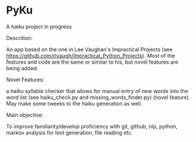 # PyKu
A haiku project in progress

Descrition:

An app based on the one in Lee Vaughan's Impractical Projects (see https://github.com/rlvaugh/Impractical_Python_Projects). Most of the features and code are the same or similar to his, but novel features are being added.

Novel Features:
 
 a haiku syllable checker that allows for manual entry of new words into the word list (see haiku_check.py and missing_words_finder.py)
 (novel feature). May make some tweeks to the haiku generation as well.
 

Main objective:

To improve familiarity/develop proficiency with git, github, nlp, python, markov analysis for text generation, file reading etc.

